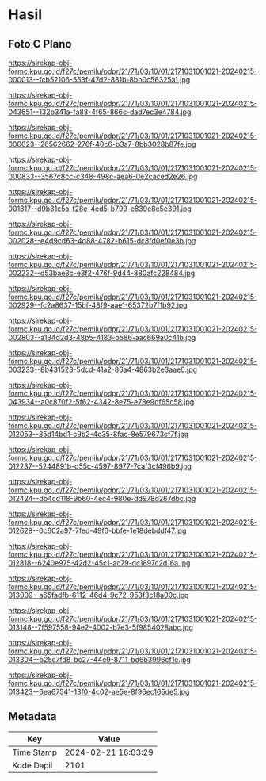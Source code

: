 # Hasil

## Foto C Plano

https://sirekap-obj-formc.kpu.go.id/f27c/pemilu/pdpr/21/71/03/10/01/2171031001021-20240215-000013--fcb52106-553f-47d2-881b-8bb0c56325a1.jpg

https://sirekap-obj-formc.kpu.go.id/f27c/pemilu/pdpr/21/71/03/10/01/2171031001021-20240215-043651--132b341a-fa88-4f65-866c-dad7ec3e4784.jpg

https://sirekap-obj-formc.kpu.go.id/f27c/pemilu/pdpr/21/71/03/10/01/2171031001021-20240215-000623--26562662-276f-40c6-b3a7-8bb3028b87fe.jpg

https://sirekap-obj-formc.kpu.go.id/f27c/pemilu/pdpr/21/71/03/10/01/2171031001021-20240215-000833--3567c8cc-c348-498c-aea6-0e2caced2e26.jpg

https://sirekap-obj-formc.kpu.go.id/f27c/pemilu/pdpr/21/71/03/10/01/2171031001021-20240215-001817--d9b31c5a-f28e-4ed5-b799-c839e8c5e391.jpg

https://sirekap-obj-formc.kpu.go.id/f27c/pemilu/pdpr/21/71/03/10/01/2171031001021-20240215-002028--e4d9cd63-4d88-4782-b615-dc8fd0ef0e3b.jpg

https://sirekap-obj-formc.kpu.go.id/f27c/pemilu/pdpr/21/71/03/10/01/2171031001021-20240215-002232--d53bae3c-e3f2-476f-9d44-880afc228484.jpg

https://sirekap-obj-formc.kpu.go.id/f27c/pemilu/pdpr/21/71/03/10/01/2171031001021-20240215-002929--fc2a8637-15bf-48f9-aae1-65372b7f1b92.jpg

https://sirekap-obj-formc.kpu.go.id/f27c/pemilu/pdpr/21/71/03/10/01/2171031001021-20240215-002803--a134d2d3-48b5-4183-b586-aac669a0c41b.jpg

https://sirekap-obj-formc.kpu.go.id/f27c/pemilu/pdpr/21/71/03/10/01/2171031001021-20240215-003233--8b431523-5dcd-41a2-86a4-4863b2e3aae0.jpg

https://sirekap-obj-formc.kpu.go.id/f27c/pemilu/pdpr/21/71/03/10/01/2171031001021-20240215-043934--a0c870f2-5f62-4342-8e75-e78e9df65c58.jpg

https://sirekap-obj-formc.kpu.go.id/f27c/pemilu/pdpr/21/71/03/10/01/2171031001021-20240215-012053--35d14bd1-c9b2-4c35-8fac-8e579673cf7f.jpg

https://sirekap-obj-formc.kpu.go.id/f27c/pemilu/pdpr/21/71/03/10/01/2171031001021-20240215-012237--5244891b-d55c-4597-8977-7caf3cf496b9.jpg

https://sirekap-obj-formc.kpu.go.id/f27c/pemilu/pdpr/21/71/03/10/01/2171031001021-20240215-012424--db4cd118-9b60-4ec4-980e-dd978d267dbc.jpg

https://sirekap-obj-formc.kpu.go.id/f27c/pemilu/pdpr/21/71/03/10/01/2171031001021-20240215-012629--0c602a97-7fed-49f6-bbfe-1e18debddf47.jpg

https://sirekap-obj-formc.kpu.go.id/f27c/pemilu/pdpr/21/71/03/10/01/2171031001021-20240215-012818--6240e975-42d2-45c1-ac79-dc1897c2d16a.jpg

https://sirekap-obj-formc.kpu.go.id/f27c/pemilu/pdpr/21/71/03/10/01/2171031001021-20240215-013009--a65fadfb-6112-46d4-9c72-953f3c18a00c.jpg

https://sirekap-obj-formc.kpu.go.id/f27c/pemilu/pdpr/21/71/03/10/01/2171031001021-20240215-013148--7f597558-94e2-4002-b7e3-5f9854028abc.jpg

https://sirekap-obj-formc.kpu.go.id/f27c/pemilu/pdpr/21/71/03/10/01/2171031001021-20240215-013304--b25c7fd8-bc27-44e9-8711-bd6b3996cf1e.jpg

https://sirekap-obj-formc.kpu.go.id/f27c/pemilu/pdpr/21/71/03/10/01/2171031001021-20240215-013423--6ea67541-13f0-4c02-ae5e-8f96ec165de5.jpg


## Metadata

| Key        | Value               |
| ---------- | ------------------- |
| Time Stamp | 2024-02-21 16:03:29 |
| Kode Dapil | 2101                |



